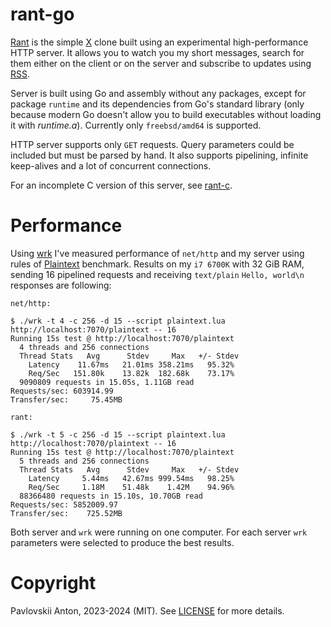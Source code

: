 # rant-go

[Rant](https://rant.anton2920.ru) is the simple [X](https://x.com) clone built using an experimental high-performance HTTP server. It allows you to watch you my short messages, search for them either on the client or on the server and subscribe to updates using [RSS](https://rant.anton2920.ru/rss).

Server is built using Go and assembly without any packages, except for package `runtime` and its dependencies from Go's standard library (only because modern Go doesn't allow you to build executables without loading it with _runtime.a_). Currently only `freebsd/amd64` is supported.

HTTP server supports only `GET` requests. Query parameters could be included but must be parsed by hand. It also supports pipelining, infinite keep-alives and a lot of concurrent connections.

For an incomplete C version of this server, see [rant-c](https://github.com/anton2920/rant-c).

# Performance

Using [wrk](https://github.com/wg/wrk) I've measured performance of `net/http` and my server using rules of [Plaintext](https://github.com/TechEmpower/FrameworkBenchmarks/wiki/Project-Information-Framework-Tests-Overview#plaintext) benchmark. Results on my `i7 6700K` with 32 GiB RAM, sending 16 pipelined requests and receiving `text/plain` `Hello, world\n` responses are following:

```
net/http:

$ ./wrk -t 4 -c 256 -d 15 --script plaintext.lua http://localhost:7070/plaintext -- 16
Running 15s test @ http://localhost:7070/plaintext
  4 threads and 256 connections
  Thread Stats   Avg      Stdev     Max   +/- Stdev
    Latency    11.67ms   21.01ms 358.21ms   95.32%
    Req/Sec   151.80k    13.82k  182.68k    73.17%
  9090809 requests in 15.05s, 1.11GB read
Requests/sec: 603914.99
Transfer/sec:     75.45MB

rant:

$ ./wrk -t 5 -c 256 -d 15 --script plaintext.lua http://localhost:7070/plaintext -- 16
Running 15s test @ http://localhost:7070/plaintext
  5 threads and 256 connections
  Thread Stats   Avg      Stdev     Max   +/- Stdev
    Latency     5.44ms   42.67ms 999.54ms   98.25%
    Req/Sec     1.18M    51.48k    1.42M    94.96%
  88366480 requests in 15.10s, 10.70GB read
Requests/sec: 5852009.97
Transfer/sec:    725.52MB
```

Both server and `wrk` were running on one computer. For each server  `wrk` parameters were selected to produce the best results.

# Copyright

Pavlovskii Anton, 2023-2024 (MIT). See [LICENSE](LICENSE) for more details.
